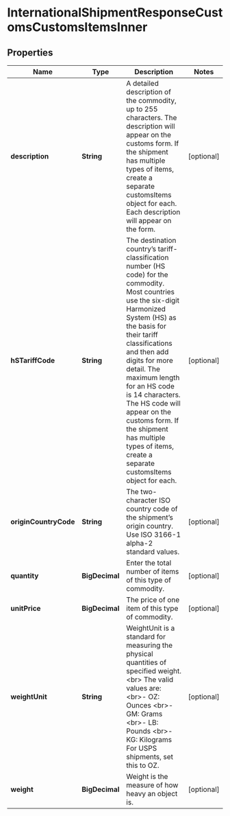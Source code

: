 

# InternationalShipmentResponseCustomsCustomsItemsInner


## Properties

| Name | Type | Description | Notes |
|------------ | ------------- | ------------- | -------------|
|**description** | **String** | A detailed description of the commodity, up to 255 characters. The description will appear on the customs form. If the shipment has multiple types of items, create a separate customsItems object for each. Each description will appear on the form. |  [optional] |
|**hSTariffCode** | **String** | The destination country’s tariff-classification number (HS code) for the commodity. Most countries use the six-digit Harmonized System (HS) as the basis for their tariff classifications and then add digits for more detail. The maximum length for an HS code is 14 characters. The HS code will appear on the customs form. If the shipment has multiple types of items, create a separate customsItems object for each. |  [optional] |
|**originCountryCode** | **String** | The two-character ISO country code of the shipment’s origin country. Use ISO 3166-1 alpha-2 standard values. |  [optional] |
|**quantity** | **BigDecimal** | Enter the total number of items of this type of commodity. |  [optional] |
|**unitPrice** | **BigDecimal** | The price of one item of this type of commodity. |  [optional] |
|**weightUnit** | **String** | WeightUnit is a standard for measuring the physical quantities of specified weight. &lt;br&gt; The valid values are:  &lt;br&gt;- OZ: Ounces &lt;br&gt;- GM: Grams &lt;br&gt;- LB: Pounds &lt;br&gt;- KG: Kilograms For USPS shipments, set this to OZ. |  [optional] |
|**weight** | **BigDecimal** | Weight is the measure of how heavy an object is. |  [optional] |



